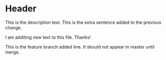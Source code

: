 # Header

This is the description text. This is the extra sentence added to the previous change.


I am additing new text to this file. Thanks!

This is the feature branch added line. It should not appear in master until merge. 